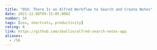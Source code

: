 ```yaml
---
title: "OSX: There Is an Alfred Workflow to Search and Create Notes"
date: 2021-12-08T05:15:05.000Z
number: 56
tags: [osx, shortcuts, productivity]
rating: 8
link: https://github.com/sballin/alfred-search-notes-app
aliases:
  - /56
---
```



